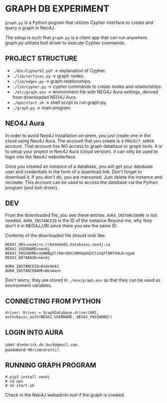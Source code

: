 # GRAPH DB EXPERIMENT

`graph.py` is a Python pogram that utilizes Cypher interface to create and query a graph in Neo4J.

The setup is such that `graph.py` is a client app that can run anywhere.
graph.py utilizes bolt driver to execute Cypher commands.


## PROJECT STRUCTURE
* `./doc/CypherV2.pdf` -> explanation of Cypher.  
* `./lib/vertices.py` -> graph nodes.  
* `./lib/edges.py` -> graph relationships.  
* `./lib/cypher.py` -> cypher commands to create nodes and relationships.  
* `./etc/graph.env` -> environment file with NEO4J Aura settings, derived from downloaded NEO4J Aura.  
* `./ops/start.sh` -> shell script to run graph.py.  
* `./graph.py` -> main program.  


## NEO4J Aura
In order to avoid Neo4J installation on-prem, you just create one in the cloud using Neo4J Aura. The account that you create is a `PROJECT_ADMIN` account. That account has NO access to graph database or graph tools. It is to setup your project in Neo4J Aura (cloud version). It can only be used to login into the Neo4J webinterface.

Once you created an instance of a database, you will get your database user and credentials in the form of a download link. Don't forget to download it. If you don't do, you are marooned. Just delete the instance and recreate. This account can be used to access the database via the Python program (and bolt driver).


## DEV
From the downloaded file, you see these entries:
`AURA_INSTANCENAME` is not needed. 
`AURA_INSTANCEID` is the ID of the instance
Beyond me, why they don't it in NEO4J_URI since there you see the same ID.

Contents of the downloaded file should look like:
```
NEO4J_URI=neo4j+s://64de9e83.databases.neo4j.io
NEO4J_USERNAME=neo4j
NEO4J_PASSWORD=3oWWBg2lrkWrdQVi9RHQpDd2C51SqYl9RT04LDrngpA
NEO4J_DATABASE=neo4j

AURA_INSTANCEID=64de9e83
AURA_INSTANCENAME=Neumann
```

Don't worry, they are stored in `./env/graph.env` so that they can be used as environment variables.


## CONNECTING FROM PYTHON
`driver: Driver = GraphDatabase.driver(URI, auth=basic_auth(NEO4J_USERNAME, NEO4J_PASSWORD))`


## LOGIN INTO AURA
user: `diederick.de.buck@gmail.com`.  
password: `M8rioAndretti!`.  


## RUNNING GRAPH PROGRAM
```
# pip3 install neo4j
# cd ops
# sh start.sh
```

Check in the Neo4J webadmin tool if the graph is created.

